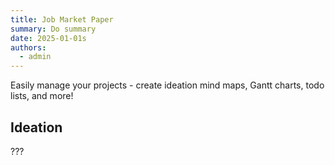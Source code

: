 ```yaml
---
title: Job Market Paper
summary: Do summary
date: 2025-01-01s
authors:
  - admin
---
```


Easily manage your projects - create ideation mind maps, Gantt charts, todo lists, and more!

## Ideation

???